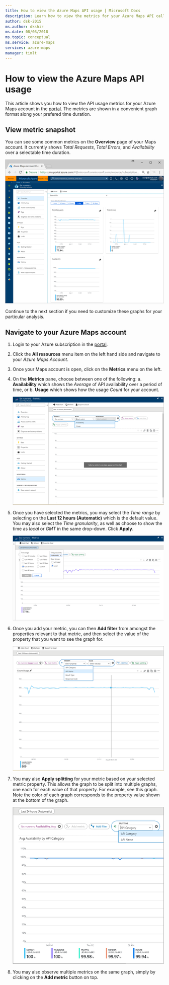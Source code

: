 ```yaml
---
title: How to view the Azure Maps API usage | Microsoft Docs 
description: Learn how to view the metrics for your Azure Maps API calls in the portal.
author: dsk-2015
ms.author: dkshir
ms.date: 08/03/2018
ms.topic: conceptual
ms.service: azure-maps
services: azure-maps
manager: timlt
---
```


# How to view the Azure Maps API usage
This article shows you how to view the API usage metrics for your Azure Maps account in the [portal](https://portal.azure.com). The metrics are shown in a convenient graph format along your prefered time duration. 

## View metric snapshot 

You can see some common metrics on the **Overview** page of your Maps account. It currently shows *Total Requests*, *Total Errors*, and *Availability* over a selectable time duration. 

![Azure Maps Metrics Overview](media/how-to-view-api-usage/portal-overview.png)

Continue to the next section if you need to customize these graphs for your particular analysis.


## Navigate to your Azure Maps account 

1. Login to your Azure subscription in the [portal](https://portal.azure.com). 

2. Click the **All resources** menu item on the left hand side and navigate to your *Azure Maps Account*.

3. Once your Maps account is open, click on the **Metrics** menu on the left.

4. On the **Metrics** pane, choose between one of the following:
    a. **Availability** which shows the *Average* of API availability over a period of time, or 
    b. **Usage** which shows how the usage *Count* for your account. 

    ![Azure Maps Metrics pane](media/how-to-view-api-usage/portal-metrics.png)

5. Once you have selected the metrics, you may select the *Time range* by selecting on the **Last 12 hours (Automatic)** which is the default value. You may also select the *Time granularity*, as well as choose to show the time as *local* or *GMT* in the same drop-down. Click **Apply**.

    ![Azure Maps Metrics Time range](media/how-to-view-api-usage/time-range.png)
 
6. Once you add your metric, you can then **Add filter** from amongst the properties relevant to that metric, and then select the value of the property that you want to see the graph for. 

    ![Azure Maps Metrics Filter](media/how-to-view-api-usage/filter.png)

7. You may also **Apply splitting** for your metric based on your selected metric property. This allows the graph to be split into multiple graphs, one each for each value of that property. For example, see this graph. Note the color of each graph corresponds to the property value shown at the bottom of the graph.

    ![Azure Maps Metrics Splitting](media/how-to-view-api-usage/splitting.png)
 
8. You may also observe multiple metrics on the same graph, simply by clicking on the **Add metric** button on top.


